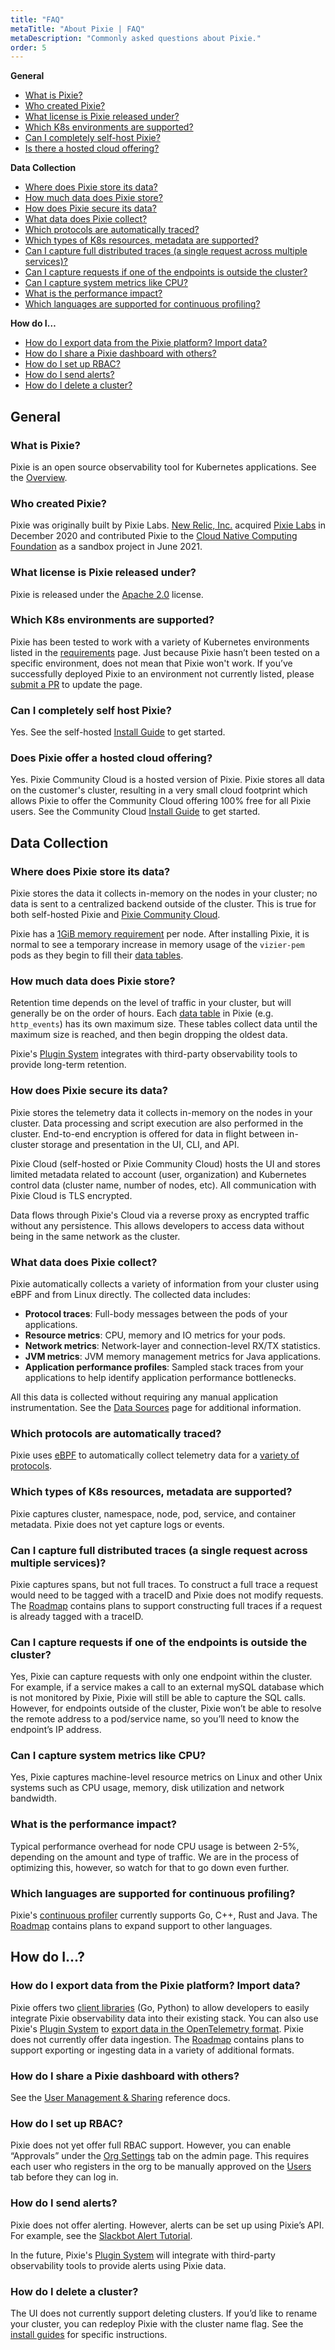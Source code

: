 ```yaml
---
title: "FAQ"
metaTitle: "About Pixie | FAQ"
metaDescription: "Commonly asked questions about Pixie."
order: 5
---
```


**General**

- [What is Pixie?](#general-what-is-pixie)
- [Who created Pixie?](#general-who-created-pixie)
- [What license is Pixie released under?](#general-what-license-is-pixie-released-under)
- [Which K8s environments are supported?](#general-which-k8s-environments-are-supported)
- [Can I completely self-host Pixie?](#general-can-i-completely-self-host-pixie)
- [Is there a hosted cloud offering?](#general-does-pixie-offer-a-hosted-cloud-offering)

**Data Collection**

- [Where does Pixie store its data?](#data-collection-where-does-pixie-store-its-data)
- [How much data does Pixie store?](#data-collection-how-much-data-does-pixie-store)
- [How does Pixie secure its data?](#data-collection-how-does-pixie-secure-its-data)
- [What data does Pixie collect?](#data-collection-what-data-does-pixie-collect)
- [Which protocols are automatically traced?](#data-collection-which-protocols-are-automatically-traced)
- [Which types of K8s resources, metadata are supported?](#data-collection-which-types-of-k8s-resources-metadata-are-supported)
- [Can I capture full distributed traces (a single request across multiple services)?](#data-collection-can-i-capture-requests-if-one-of-the-endpoints-is-outside-the-cluster)
- [Can I capture requests if one of the endpoints is outside the cluster?](#data-collection-can-i-capture-requests-if-one-of-the-endpoints-is-outside-the-cluster)
- [Can I capture system metrics like CPU?](#data-collection-can-i-capture-system-metrics-like-cpu)
- [What is the performance impact?](#data-collection-what-is-the-performance-impact)
- [Which languages are supported for continuous profiling?](#data-collection-which-languages-are-supported-for-continuous-profiling)

**How do I…**

- [How do I export data from the Pixie platform? Import data?](#how-do-i...-how-do-i-export-data-from-the-pixie-platform-import-data)
- [How do I share a Pixie dashboard with others?](#how-do-i...-how-do-i-share-a-pixie-dashboard-with-others)
- [How do I set up RBAC?](#how-do-i...-how-do-i-set-up-rbac)
- [How do I send alerts?](#how-do-i...-how-do-i-send-alerts)
- [How do I delete a cluster?](#how-do-i...-how-do-i-delete-a-cluster)

## General

### What is Pixie?

Pixie is an open source observability tool for Kubernetes applications. See the [Overview](/about-pixie/what-is-pixie/).

### Who created Pixie?

Pixie was originally built by Pixie Labs. [New Relic, Inc.](https://newrelic.com/) acquired [Pixie Labs](https://pixielabs.ai/) in December 2020 and contributed Pixie to the [Cloud Native Computing Foundation](https://www.cncf.io/) as a sandbox project in June 2021.

### What license is Pixie released under?

Pixie is released under the [Apache 2.0](https://github.com/pixie-io/pixie/blob/main/LICENSE) license.

### Which K8s environments are supported?

Pixie has been tested to work with a variety of Kubernetes environments listed in the [requirements](/installing-pixie/requirements/) page. Just because Pixie hasn’t been tested on a specific environment, does not mean that Pixie won't work. If you’ve successfully deployed Pixie to an environment not currently listed, please [submit a PR](https://github.com/pixie-io/pixie-docs/blob/main/content/en/02-installing-pixie/01-requirements.md) to update the page.

### Can I completely self host Pixie?

Yes. See the self-hosted [Install Guide](/installing-pixie/install-guides/self-hosted-pixie) to get started.

### Does Pixie offer a hosted cloud offering?

Yes. Pixie Community Cloud is a hosted version of Pixie. Pixie stores all data on the customer's cluster, resulting in a very small cloud footprint which allows Pixie to offer the Community Cloud offering 100% free for all Pixie users. See the Community Cloud [Install Guide](/installing-pixie/install-guides/community-cloud-for-pixie) to get started.

## Data Collection

### Where does Pixie store its data?

Pixie stores the data it collects in-memory on the nodes in your cluster; no data is sent to a centralized backend outside of the cluster. This is true for both self-hosted Pixie and [Pixie Community Cloud](#general-does-pixie-offer-a-hosted-cloud-offering).

Pixie has a [1GiB memory requirement](/installing-pixie/requirements/#memory) per node. After installing Pixie, it is normal to see a temporary increase in memory usage of the `vizier-pem` pods as they begin to fill their [data tables](/reference/datatables/).

### How much data does Pixie store?

Retention time depends on the level of traffic in your cluster, but will generally be on the order of hours. Each [data table](/reference/datatables/) in Pixie (e.g. `http_events`) has its own maximum size. These tables collect data until the maximum size is reached, and then begin dropping the oldest data.

Pixie's [Plugin System](/reference/plugins/plugin-system) integrates with third-party observability tools to provide long-term retention.

### How does Pixie secure its data?

Pixie stores the telemetry data it collects in-memory on the nodes in your cluster. Data processing and script execution are also performed in the cluster. End-to-end encryption is offered for data in flight between in-cluster storage and presentation in the UI, CLI, and API.

Pixie Cloud (self-hosted or Pixie Community Cloud) hosts the UI and stores limited metadata related to account (user, organization) and Kubernetes control data (cluster name, number of nodes, etc). All communication with Pixie Cloud is TLS encrypted.

Data flows through Pixie's Cloud via a reverse proxy as encrypted traffic without any persistence. This allows developers to access data without being in the same network as the cluster.

### What data does Pixie collect?

Pixie automatically collects a variety of information from your cluster using eBPF and from Linux directly. The collected data includes:

- **Protocol traces**: Full-body messages between the pods of your applications.
- **Resource metrics**: CPU, memory and IO metrics for your pods.
- **Network metrics**: Network-layer and connection-level RX/TX statistics.
- **JVM metrics**: JVM memory management metrics for Java applications.
- **Application performance profiles**: Sampled stack traces from your applications to help identify application performance bottlenecks.

All this data is collected without requiring any manual application instrumentation. See the [Data Sources](/about-pixie/data-sources) page for additional information.

### Which protocols are automatically traced?

Pixie uses [eBPF](/about-pixie/pixie-ebpf) to automatically collect telemetry data for a [variety of protocols](/about-pixie/data-sources/).

### Which types of K8s resources, metadata are supported?

Pixie captures cluster, namespace, node, pod, service, and container metadata. Pixie does not yet capture logs or events.

### Can I capture full distributed traces (a single request across multiple services)?

Pixie captures spans, but not full traces. To construct a full trace a request would need to be tagged with a traceID and Pixie does not modify requests. The [Roadmap](/about-pixie/roadmap) contains plans to support constructing full traces if a request is already tagged with a traceID.

### Can I capture requests if one of the endpoints is outside the cluster?

Yes, Pixie can capture requests with only one endpoint within the cluster. For example, if a service makes a call to an external mySQL database which is not monitored by Pixie, Pixie will still be able to capture the SQL calls. However, for endpoints outside of the cluster, Pixie won’t be able to resolve the remote address to a pod/service name, so you’ll need to know the endpoint’s IP address.

### Can I capture system metrics like CPU?

Yes, Pixie captures machine-level resource metrics on Linux and other Unix systems such as CPU usage, memory, disk utilization and network bandwidth.

### What is the performance impact?

Typical performance overhead for node CPU usage is between 2-5%, depending on the amount and type of traffic. We are in the process of optimizing this, however, so watch for that to go down even further.

### Which languages are supported for continuous profiling?

Pixie's [continuous profiler](/tutorials/pixie-101/profiler/) currently supports Go, C++, Rust and Java. The [Roadmap](/about-pixie/roadmap) contains plans to expand support to other languages.

## How do I...?

### How do I export data from the Pixie platform? Import data?

Pixie offers two [client libraries](/reference/api/overview/) (Go, Python) to allow developers to easily integrate Pixie observability data into their existing stack. You can also use Pixie's [Plugin System](/reference/plugins/plugin-system/) to [export data in the OpenTelemetry format](/tutorials/integrations/otel/). Pixie does not currently offer data ingestion. The [Roadmap](/about-pixie/roadmap) contains plans to support exporting or ingesting data in a variety of additional formats.

### How do I share a Pixie dashboard with others?

See the [User Management & Sharing](/reference/admin/user-mgmt) reference docs.

### How do I set up RBAC?

Pixie does not yet offer full RBAC support. However, you can enable “Approvals” under the [Org Settings](https://work.withpixie.ai/admin/org) tab on the admin page. This requires each user who registers in the org to be manually approved on the [Users](https://work.withpixie.ai/admin/users) tab before they can log in.

### How do I send alerts?

Pixie does not offer alerting. However, alerts can be set up using Pixie’s API. For example, see the [Slackbot Alert Tutorial](/tutorials/integrations/slackbot-alert/).

In the future, Pixie's [Plugin System](/reference/plugins/plugin-system) will integrate with third-party observability tools to provide alerts using Pixie data.

### How do I delete a cluster?

The UI does not currently support deleting clusters. If you’d like to rename your cluster, you can redeploy Pixie with the cluster name flag. See the [install guides](/installing-pixie/install-schemes/) for specific instructions.
